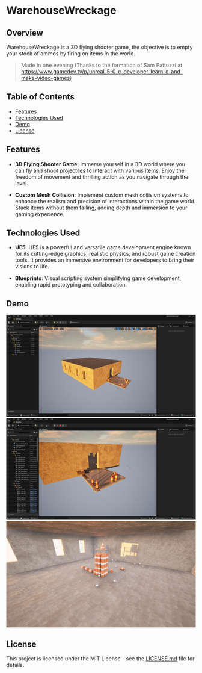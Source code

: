 # WarehouseWreckage

## Overview
WarehouseWreckage is a 3D flying shooter game, the objective is to empty your stock of ammos by firing on items in the world.
> Made in one evening (Thanks to the formation of Sam Pattuzzi at https://www.gamedev.tv/p/unreal-5-0-c-developer-learn-c-and-make-video-games)

## Table of Contents
- [Features](#features)
- [Technologies Used](#technologies-used)
- [Demo](#demo)
- [License](#license)

## Features
- **3D Flying Shooter Game**: Immerse yourself in a 3D world where you can fly and shoot projectiles to interact with various items. Enjoy the freedom of movement and thrilling action as you navigate through the level.

- **Custom Mesh Collision**: Implement custom mesh collision systems to enhance the realism and precision of interactions within the game world. Stack items without them falling, adding depth and immersion to your gaming experience.

## Technologies Used

- **UE5**: UE5 is a powerful and versatile game development engine known for its cutting-edge graphics, realistic physics, and robust game creation tools. It provides an immersive environment for developers to bring their visions to life.

- **Blueprints**: Visual scripting system simplifying game development, enabling rapid prototyping and collaboration.

## Demo
![Screenshot](docs/images/screenshot_2024-03-10_01.png)
![Screenshot](docs/images/screenshot_2024-03-10_02.png)
![Screenshot](docs/images/screenshot_2024-03-10_03.png)

## License

This project is licensed under the MIT License - see the [LICENSE.md](LICENSE.md) file for details.